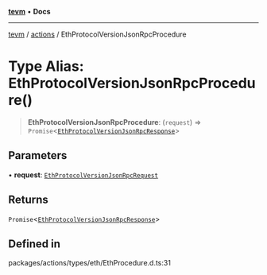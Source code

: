 [**tevm**](../../README.md) • **Docs**

***

[tevm](../../modules.md) / [actions](../README.md) / EthProtocolVersionJsonRpcProcedure

# Type Alias: EthProtocolVersionJsonRpcProcedure()

> **EthProtocolVersionJsonRpcProcedure**: (`request`) => `Promise`\<[`EthProtocolVersionJsonRpcResponse`](EthProtocolVersionJsonRpcResponse.md)\>

## Parameters

• **request**: [`EthProtocolVersionJsonRpcRequest`](EthProtocolVersionJsonRpcRequest.md)

## Returns

`Promise`\<[`EthProtocolVersionJsonRpcResponse`](EthProtocolVersionJsonRpcResponse.md)\>

## Defined in

packages/actions/types/eth/EthProcedure.d.ts:31
